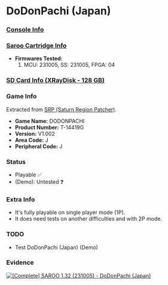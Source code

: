 # DoDonPachi (Japan)

### [Console Info](../../../../Info/Consoles/VA13/README.md)

### [Saroo Cartridge Info](../../../../Info/Cartridges/RetroGameParadiseStore/1.32F/README.md)

- <b>Firmwares Tested:</b>
  1. MCU: 231005, SS: 231005, FPGA: 04

### [SD Card Info (XRayDisk - 128 GB)](../../../../Info/SdCards/XRayDisk/128GB/README.md)

### Game Info

Extracted from [SRP (Saturn Region Patcher)](https://segaxtreme.net/resources/saturn-region-patcher.81/download).

- <b>Game Name:</b> DODONPACHI
- <b>Product Number:</b> T-14419G
- <b>Version:</b> V1.002
- <b>Area Code:</b> J
- <b>Peripheral Code:</b> J

### Status

- Playable :white_check_mark:
- (Demo): Untested :question:

### Extra Info

- It's fully playable on single player mode (1P).
- It does need tests on another difficulties and with 2P mode.

### TODO

- Test DoDonPachi (Japan) (Demo)

### Evidence

[![[Complete] SAROO 1.32 (231005) - DoDonPachi (Japan)](https://img.youtube.com/vi/1yTMAnHpjGA/0.jpg)](https://www.youtube.com/watch?v=1yTMAnHpjGA)
